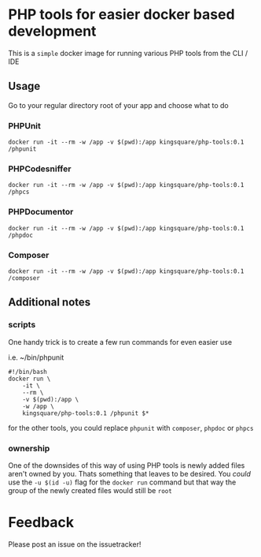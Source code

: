 # PHP tools for easier docker based development

This is a `simple` docker image for running various PHP tools from the CLI / IDE

## Usage

Go to your regular directory root of your app and choose what to do

### PHPUnit

``` docker run -it --rm -w /app -v $(pwd):/app kingsquare/php-tools:0.1 /phpunit ```

### PHPCodesniffer

``` docker run -it --rm -w /app -v $(pwd):/app kingsquare/php-tools:0.1 /phpcs ```

### PHPDocumentor

``` docker run -it --rm -w /app -v $(pwd):/app kingsquare/php-tools:0.1 /phpdoc ```

### Composer

``` docker run -it --rm -w /app -v $(pwd):/app kingsquare/php-tools:0.1 /composer ```

## Additional notes

### scripts
One handy trick is to create a few run commands for even easier use

i.e. ~/bin/phpunit
``` 
#!/bin/bash
docker run \
	-it \
	--rm \
	-v $(pwd):/app \
	-w /app \
	kingsquare/php-tools:0.1 /phpunit $*
```
for the other tools, you could replace ```phpunit``` with ```composer```, ```phpdoc``` or ```phpcs```

### ownership

One of the downsides of this way of using PHP tools is newly added files aren't owned by you. Thats something that leaves
to be desired. You _could_ use the ```-u $(id -u)``` flag for the ```docker run``` command but that way the group of the
newly created files would still be ```root```

# Feedback

Please post an issue on the issuetracker!
